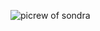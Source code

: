 
![picrew of sondra](https://64.media.tumblr.com/30060fc330c8b2d1101064bb765779e9/d7bdf0f02c00fef4-41/s128x128u_c1/0101dafa12788104bf603a99d03a585a9eb1e6e8.pnj)

